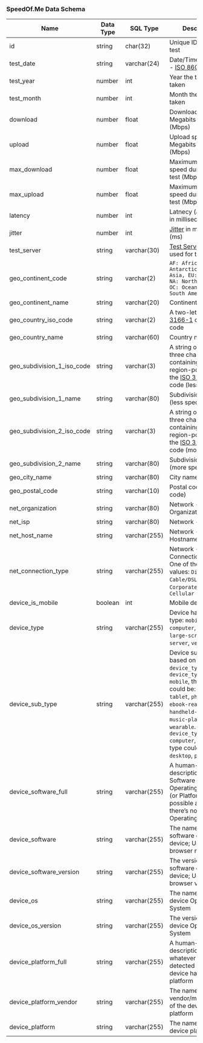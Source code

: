 ### SpeedOf.Me Data Schema ###

| Name        | Data Type | SQL Type    | Description                                   | Example                            |
| ----------- | --------- | ----------- | --------------------------------------------- | -----------------------------------|
| id          | string    | char(32)    | Unique ID for the test                        | `ad52eb4b7a81362045189f0ee69bf9e9` |
| test_date   | string    | varchar(24) | Date/Time of the test - [ISO 8601](https://en.wikipedia.org/wiki/ISO_8601) | `2020-03-11T14:07:40.084Z` |
| test_year   | number    | int         | Year the test was taken                       | `2020` |
| test_month  | number    | int         | Month the test was taken                      | `3` |
| download    | number    | float       | Download speed in Megabits per second (Mbps)  | `157.15` |
| upload      | number    | float       | Upload speed in Megabits per second (Mbps)    | `92.16` |
| max_download | number   | float       | Maximum download speed during the test (Mbps) | `160.41` |       
| max_upload  | number    | float       | Maximum upload speed during the test (Mbps)   | `147.64` |
| latency     | number    | int         | Latnecy (aka. ping) in milliseconds (ms)      | `13` |
| jitter      | number    | int         | [Jitter](https://speedofme.zendesk.com/hc/en-us/articles/224064067) in milliseconds (ms) | `14` |
| test_server | string    | varchar(30) | [Test Server](https://speedof.me/howitworks.html#testservers) that was used for the test  | `Dallas 1` | 
| geo_continent_code | string | varchar(2)  | `AF: Africa, AN: Antarctica, AS: Asia, EU: Europe, NA: North America, OC: Oceania, SA: South America` | `NA` |
| geo_continent_name | string | varchar(20) | Continent Name | `North America` |
| geo_country_iso_code | string | varchar(2) | A two-letter [ISO 3166-1](https://en.wikipedia.org/wiki/ISO_3166-1) country code | `US` |
| geo_country_name | string | varchar(60) | Country name | `United States` |
| geo_subdivision_1_iso_code | string | varchar(3) | A string of up to three characters containing the region-portion of the [ISO 3166-2](https://en.wikipedia.org/wiki/ISO_3166-2) code (less specific) | `TX` |
| geo_subdivision_1_name | string | varchar(80) | Subdivision name (less specific) | `Texas` |
| geo_subdivision_2_iso_code | string | varchar(3) | A string of up to three characters containing the region-portion of the [ISO 3166-2](https://en.wikipedia.org/wiki/ISO_3166-2) code (more specific) | `CZ` |
| geo_subdivision_2_name | string | varchar(80) | Subdivision name (more specific) | `Provincia di Catanzaro` |
| geo_city_name | string | varchar(80) | City name | `Austin` |
| geo_postal_code | string | varchar(10) | Postal code (US Zip code) | `78731` |
| net_organization | string | varchar(80) | Network - Organization name | `Whole Foods Market` | 
| net_isp | string | varchar(80) | Network - ISP name | `Level 3 Communications` |
| net_host_name | string | varchar(255) | Network - Server Hostname | `wholefoods.com` |
| net_connection_type | string | varchar(255) | Network - Connection type. One of the following values: `Dialup`, `Cable/DSL`, `Corporate`, or `Cellular` | `Cable/DSL` |
| device_is_mobile | boolean | int | Mobile device? (0,1) | `1`
| device_type | string | varchar(255) | Device hardware type: `mobile`, `computer`, `appliance`, `large-screen`, `server`, `vehicle` | `mobile` |
| device_sub_type | string | varchar(255) | Device sub-type based on the `device_type`. For `device_type = mobile`, the sub-type could be: `phone`, `tablet`, `phablet`, `ebook-reader`, `handheld-game`, `music-player`, `pda`, `wearable`. For `device_type = computer`, the sub-type could be: `desktop`, `portable` | `phone` |
| device_software_full | string | varchar(255) | A human-readable description of the Software and Operating System (or Platform - when possible and when there’s not also an Operating System). | `Chrome 86 on macOS (Catalina)` |
| device_software | string | varchar(255) | The name of the software on the device; Usually browser name | `Chrome` |
| device_software_version | string | varchar(255) | The version of the software on the device; Usually browser version | `86` |
| device_os | string | varchar(255) | The name of the device Operating System | `Mac OS X` | 
| device_os_version | string | varchar(255) | The version of the device Operating System | `Catalina` | 
| device_platform_full | string | varchar(255) | A human-readable description of whatever could be detected as the device hardware platform | `Apple iPhone` |
| device_platform_vendor | string | varchar(255) | The name of the vendor/manufacturer of the device platform | `Apple` |
| device_platform | string | varchar(255) | The name of the device platform | `iPhone` |
